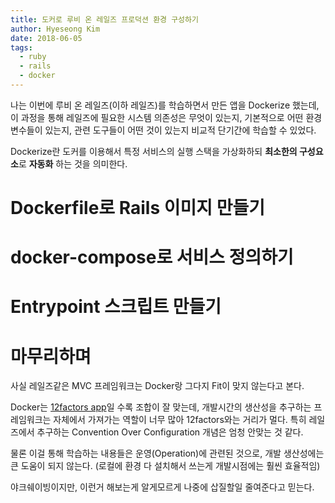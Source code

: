 ```yaml
---
title: 도커로 루비 온 레일즈 프로덕션 환경 구성하기
author: Hyeseong Kim
date: 2018-06-05
tags:
  - ruby
  - rails
  - docker
---
```




나는 이번에 루비 온 레일즈(이하 레일즈)를 학습하면서 만든 앱을 Dockerize 했는데, 이 과정을 통해 레일즈에 필요한 시스템 의존성은 무엇이 있는지, 기본적으로 어떤 환경변수들이 있는지, 관련 도구들이 어떤 것이 있는지 비교적 단기간에 학습할 수 있었다.

Dockerize란 도커를 이용해서 특정 서비스의 실행 스택을 가상화하되 **최소한의 구성요소**로 **자동화** 하는 것을 의미한다.


# Dockerfile로 Rails 이미지 만들기


# docker-compose로 서비스 정의하기

# Entrypoint 스크립트 만들기

# 마무리하며

사실 레일즈같은 MVC 프레임워크는 Docker랑 그다지 Fit이 맞지 않는다고 본다.

Docker는 [12factors app]()일 수록 조합이 잘 맞는데, 개발시간의 생산성을 추구하는 프레임워크는 자체에서 가져가는 역할이 너무 많아 12factors와는 거리가 멀다. 특히 레일즈에서 추구하는 Convention Over Configuration 개념은 엄청 안맞는 것 같다.

물론 이걸 통해 학습하는 내용들은 운영(Operation)에 관련된 것으로, 개발 생산성에는 큰 도움이 되지 않는다. (로컬에 환경 다 설치해서 쓰는게 개발시점에는 훨씬 효율적임)

야크쉐이빙이지만, 이런거 해보는게 알게모르게 나중에 삽질할일 줄여준다고 믿는다.
